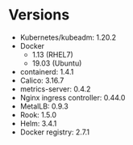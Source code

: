 # Versions

* Kubernetes/kubeadm: 1.20.2
* Docker
    * 1.13 (RHEL7)
    * 19.03 (Ubuntu)
* containerd: 1.4.1
* Calico: 3.16.7
* metrics-server: 0.4.2 
* Nginx ingress controller: 0.44.0
* MetalLB: 0.9.3
* Rook: 1.5.0
* Helm: 3.4.1
* Docker registry: 2.7.1
